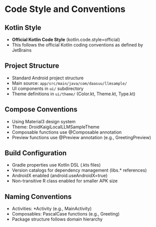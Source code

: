 # Code Style and Conventions

## Kotlin Style
- **Official Kotlin Code Style** (kotlin.code.style=official)
- This follows the official Kotlin coding conventions as defined by JetBrains

## Project Structure
- Standard Android project structure
- Main source: `app/src/main/java/com/daasuu/llmsample/`
- UI components in `ui/` subdirectory
- Theme definitions in `ui/theme/` (Color.kt, Theme.kt, Type.kt)

## Compose Conventions
- Using Material3 design system
- Theme: DroidKaigiLocalLLMSampleTheme
- Composable functions use @Composable annotation
- Preview functions use @Preview annotation (e.g., GreetingPreview)

## Build Configuration
- Gradle properties use Kotlin DSL (.kts files)
- Version catalogs for dependency management (libs.* references)
- AndroidX enabled (android.useAndroidX=true)
- Non-transitive R class enabled for smaller APK size

## Naming Conventions
- Activities: *Activity (e.g., MainActivity)
- Composables: PascalCase functions (e.g., Greeting)
- Package structure follows domain hierarchy